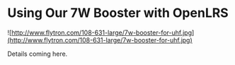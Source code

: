 # Using Our 7W Booster with OpenLRS #

![http://www.flytron.com/108-631-large/7w-booster-for-uhf.jpg](http://www.flytron.com/108-631-large/7w-booster-for-uhf.jpg)

Details coming here.